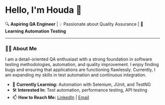 # Hello, I'm Houda 👋

🔍 **Aspiring QA Engineer** | 💡 Passionate about Quality Assurance | 🚀 **Learning Automation Testing**

---

### 🧑‍💻 About Me
I am a detail-oriented QA enthusiast with a strong foundation in software testing methodologies, automation, and quality improvement. I enjoy finding bugs and ensuring that applications are functioning flawlessly. Currently, I am expanding my skills in test automation and continuous integration.

- 🌱 **Currently Learning:** Automation with Selenium, JUnit, and TestNG
- 🛠️ **Interested In:** Test automation, performance testing, API testing
- 📫 **How to Reach Me:** [LinkedIn](https://www.linkedin.com/in/houdamouttaqui/) | [Email](mailto:houda.mtq2@gmail.com)


